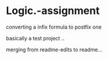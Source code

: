 # Logic.-assignment
converting a infix formula to postfix one   


basically  a test project .. 

merging from readme-edits to readme... 

